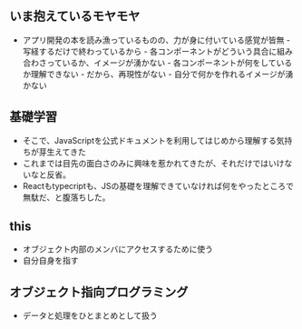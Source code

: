 ## いま抱えているモヤモヤ

- アプリ開発の本を読み漁っているものの、力が身に付いている感覚が皆無
      - 写経するだけで終わっているから
      - 各コンポーネントがどういう具合に組み合わさっているか、イメージが湧かない
      - 各コンポーネントが何をしているか理解できない
      - だから、再現性がない
      - 自分で何かを作れるイメージが湧かない

## 基礎学習

- そこで、JavaScriptを公式ドキュメントを利用してはじめから理解する気持ちが芽生えてきた
- これまでは目先の面白さのみに興味を惹かれてきたが、それだけではいけないなと反省。
- Reactもtypecriptも、JSの基礎を理解できていなければ何をやったところで無駄だ、と腹落ちした。

## this

- オブジェクト内部のメンバにアクセスするために使う
- 自分自身を指す

## オブジェクト指向プログラミング

- データと処理をひとまとめとして扱う
